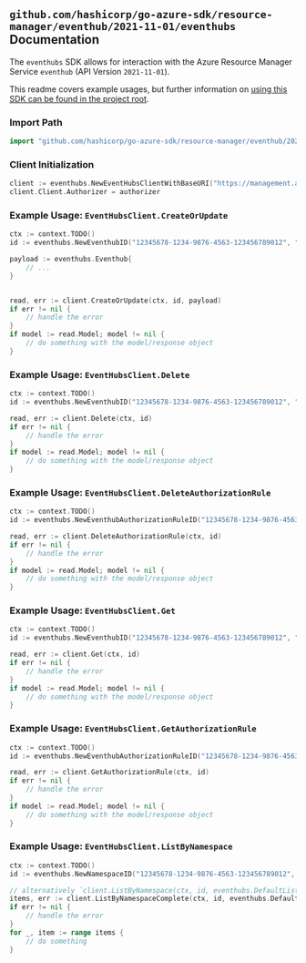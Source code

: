 
## `github.com/hashicorp/go-azure-sdk/resource-manager/eventhub/2021-11-01/eventhubs` Documentation

The `eventhubs` SDK allows for interaction with the Azure Resource Manager Service `eventhub` (API Version `2021-11-01`).

This readme covers example usages, but further information on [using this SDK can be found in the project root](https://github.com/hashicorp/go-azure-sdk/tree/main/docs).

### Import Path

```go
import "github.com/hashicorp/go-azure-sdk/resource-manager/eventhub/2021-11-01/eventhubs"
```


### Client Initialization

```go
client := eventhubs.NewEventHubsClientWithBaseURI("https://management.azure.com")
client.Client.Authorizer = authorizer
```


### Example Usage: `EventHubsClient.CreateOrUpdate`

```go
ctx := context.TODO()
id := eventhubs.NewEventhubID("12345678-1234-9876-4563-123456789012", "example-resource-group", "namespaceValue", "eventhubValue")

payload := eventhubs.Eventhub{
	// ...
}


read, err := client.CreateOrUpdate(ctx, id, payload)
if err != nil {
	// handle the error
}
if model := read.Model; model != nil {
	// do something with the model/response object
}
```


### Example Usage: `EventHubsClient.Delete`

```go
ctx := context.TODO()
id := eventhubs.NewEventhubID("12345678-1234-9876-4563-123456789012", "example-resource-group", "namespaceValue", "eventhubValue")

read, err := client.Delete(ctx, id)
if err != nil {
	// handle the error
}
if model := read.Model; model != nil {
	// do something with the model/response object
}
```


### Example Usage: `EventHubsClient.DeleteAuthorizationRule`

```go
ctx := context.TODO()
id := eventhubs.NewEventhubAuthorizationRuleID("12345678-1234-9876-4563-123456789012", "example-resource-group", "namespaceValue", "eventhubValue", "authorizationRuleValue")

read, err := client.DeleteAuthorizationRule(ctx, id)
if err != nil {
	// handle the error
}
if model := read.Model; model != nil {
	// do something with the model/response object
}
```


### Example Usage: `EventHubsClient.Get`

```go
ctx := context.TODO()
id := eventhubs.NewEventhubID("12345678-1234-9876-4563-123456789012", "example-resource-group", "namespaceValue", "eventhubValue")

read, err := client.Get(ctx, id)
if err != nil {
	// handle the error
}
if model := read.Model; model != nil {
	// do something with the model/response object
}
```


### Example Usage: `EventHubsClient.GetAuthorizationRule`

```go
ctx := context.TODO()
id := eventhubs.NewEventhubAuthorizationRuleID("12345678-1234-9876-4563-123456789012", "example-resource-group", "namespaceValue", "eventhubValue", "authorizationRuleValue")

read, err := client.GetAuthorizationRule(ctx, id)
if err != nil {
	// handle the error
}
if model := read.Model; model != nil {
	// do something with the model/response object
}
```


### Example Usage: `EventHubsClient.ListByNamespace`

```go
ctx := context.TODO()
id := eventhubs.NewNamespaceID("12345678-1234-9876-4563-123456789012", "example-resource-group", "namespaceValue")

// alternatively `client.ListByNamespace(ctx, id, eventhubs.DefaultListByNamespaceOperationOptions())` can be used to do batched pagination
items, err := client.ListByNamespaceComplete(ctx, id, eventhubs.DefaultListByNamespaceOperationOptions())
if err != nil {
	// handle the error
}
for _, item := range items {
	// do something
}
```
